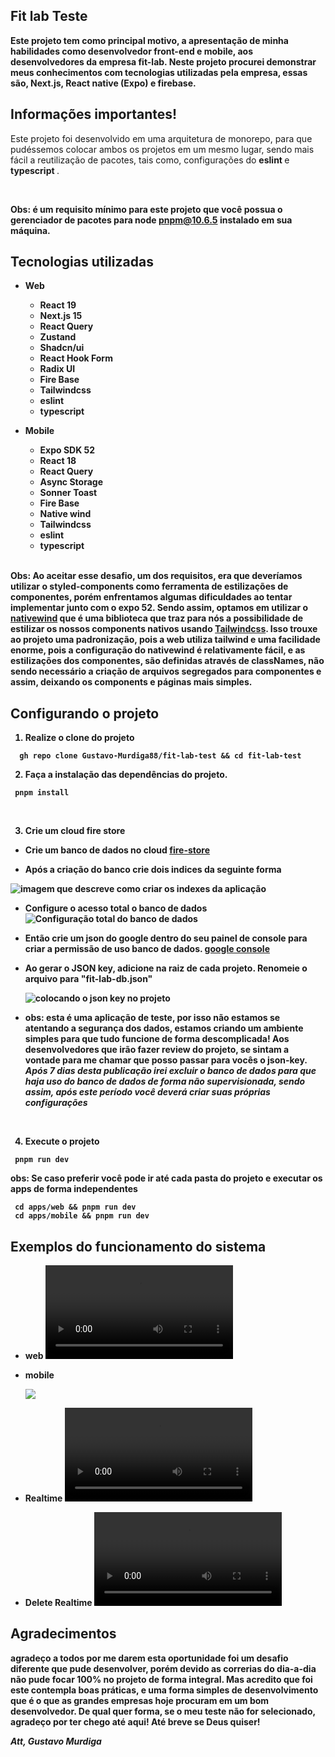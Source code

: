 ## Fit lab Teste

<strong>
  Este projeto tem como principal motivo, a apresentação de minha habilidades como desenvolvedor front-end e mobile, aos desenvolvedores da empresa fit-lab. Neste projeto procurei demonstrar meus conhecimentos com tecnologias utilizadas pela empresa, essas são, Next.js, React native (Expo) e firebase.
</strong>


## Informações importantes!
<span> Este projeto foi desenvolvido em uma arquitetura de monorepo, para que pudéssemos colocar ambos os projetos em um mesmo lugar, sendo mais fácil a reutilização de pacotes, tais como, configurações do <strong> eslint </strong> e <strong> typescript </strong>.

</br>

<strong>Obs: é um requisito mínimo para este projeto que você possua o gerenciador de pacotes para node <a href="https://pnpm.io/pt/">pnpm@10.6.5</a> instalado em sua máquina.

## Tecnologias utilizadas
  - Web
    - React 19
    - Next.js 15
    - React Query
    - Zustand
    - Shadcn/ui
    - React Hook Form
    - Radix UI
    - Fire Base
    - Tailwindcss
    - eslint
    - typescript
  
  - Mobile
    - Expo SDK 52
    - React 18
    - React Query
    - Async Storage
    - Sonner Toast
    - Fire Base
    - Native wind
    - Tailwindcss
    - eslint
    - typescript

</br>

<strong>
Obs: Ao aceitar esse desafio, um dos requisitos, era que deveríamos utilizar o styled-components como ferramenta de estilizações de componentes, porém enfrentamos algumas dificuldades ao tentar implementar junto com o expo 52. Sendo assim, optamos em utilizar o <a href="https://www.nativewind.dev/">nativewind</a> que é uma biblioteca que traz para nós a possibilidade de estilizar os nossos components nativos usando <a href="https://tailwindcss.com/">Tailwindcss</a>. Isso trouxe ao projeto uma padronização, pois a web utiliza tailwind e uma facilidade enorme, pois a configuração do nativewind é relativamente fácil, e as estilizações dos componentes, são definidas através de classNames, não sendo necessário a criação de arquivos segregados para componentes e assim, deixando os components e páginas mais simples.
</strong>

## Configurando o projeto

  1. Realize o clone do projeto
    
  ```shell
    gh repo clone Gustavo-Murdiga88/fit-lab-test && cd fit-lab-test
  ```
  2. Faça a instalação das dependências do projeto.

   ```shell
    pnpm install 
  ```
</br>

  3. Crie um cloud fire store
    
  - Crie um banco de dados no cloud <a href="https://firebase.google.com/products/firestore?hl=pt-br">fire-store</a>
  
  - Após a criação do banco crie dois indices da seguinte forma

  ![imagem que descreve como criar os indexes da aplicação](image.png) 

  - Configure o acesso total o banco de dados
  ![Configuração total do banco de dados](image-1.png)

  - Então crie um json do google dentro do seu painel de console para criar a permissão de uso banco de dados. <a href="https://console.cloud.google.com/">google console</a>

  - Ao gerar o JSON key, adicione na raiz de cada projeto. Renomeie o arquivo para "fit-lab-db.json" 

    ![colocando o json key no projeto](image-2.png)


  - obs: esta é uma aplicação de teste, por isso não estamos se atentando a segurança dos dados, estamos criando um ambiente simples para que tudo funcione de forma descomplicada!
  Aos desenvolvedores que irão fazer review do projeto, se sintam a vontade para me chamar que posso passar para vocês o json-key. *Após 7 dias desta publicação irei excluir o banco de dados para que haja uso do banco de dados de forma não supervisionada, sendo assim, após este período você deverá criar suas próprias configurações* 
  
</br>

  4. Execute o projeto

   ```shell
    pnpm run dev
  ```
  <strong>obs: Se caso preferir você pode ir até cada pasta do projeto e executar os apps de forma independentes </strong>

   ```shell
    cd apps/web && pnpm run dev
    cd apps/mobile && pnpm run dev
  ```

  ## Exemplos do funcionamento do sistema

   - web
    <video src="./assets/funcionamento web.mov" controls preload autoplay="true"/>
  
  - mobile

    <img src="./assets/mobile.gif"/>

  - Realtime
    <video src="./assets/demonstrations.mov" controls preload autoplay="true"/>
  
  
  - Delete Realtime
    <video src="./assets/delete-real-time.mov" controls preload autoplay="true"/>


  ## Agradecimentos
  <strong> agradeço a todos por me darem esta oportunidade foi um desafio diferente que pude desenvolver, porém devido as correrias do dia-a-dia não pude focar 100% no projeto de forma integral. Mas acredito que foi este contempla boas práticas, e uma forma simples de desenvolvimento que é o que as grandes empresas hoje procuram em um bom desenvolvedor. De qual quer forma, se o meu teste não for selecionado, agradeço por ter chego até aqui!
  Até breve se Deus quiser!
  </strong>

  <em>
  Att, Gustavo Murdiga
  <em>

  